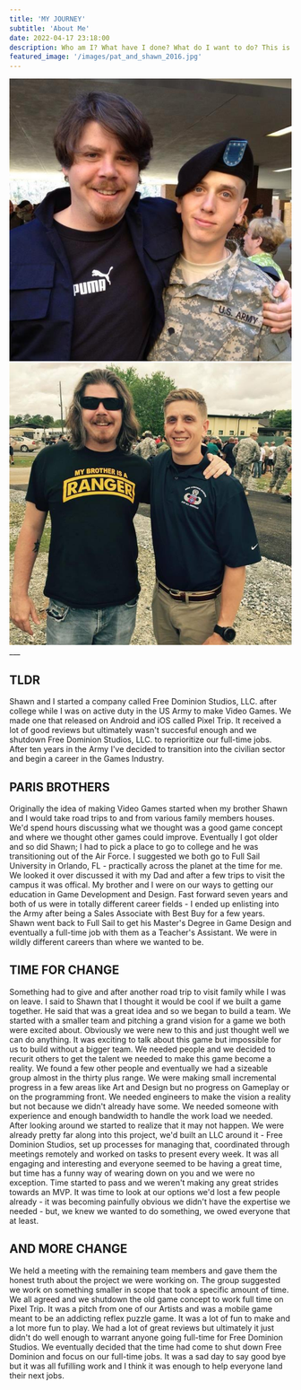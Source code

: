 ```yaml
---
title: 'MY JOURNEY'
subtitle: 'About Me'
date: 2022-04-17 23:18:00
description: Who am I? What have I done? What do I want to do? This is a quick blog post to provide a bit of background about myself; what I've been up to for the last ten years or so, and what I plan on doing from here on out.
featured_image: '/images/pat_and_shawn_2016.jpg'
---
```

<div class="gallery" data-columns="1" >
	<img src="/images/pat_and_shawn_2012.jpg">
	<img src="/images/pat_and_shawn_2016.jpg">
</div>
___

## TLDR

Shawn and I started a company called Free Dominion Studios, LLC. after college while I was on active duty in the US Army to make Video Games. We made one that released on Android and iOS called Pixel Trip. It received a lot of good reviews but ultimately wasn't succesful enough and we shutdown Free Dominion Studios, LLC. to reprioritize our full-time jobs. After ten years in the Army I've decided to transition into the civilian sector and begin a career in the Games Industry.

## PARIS BROTHERS

Originally the idea of making Video Games started when my brother Shawn and I would take road trips to and from various family members houses. We'd spend hours discussing what we thought was a good game concept and where we thought other games could improve. Eventually I got older and so did Shawn; I had to pick a place to go to college and he was transitioning out of the Air Force. I suggested we both go to Full Sail University in Orlando, FL - practically across the planet at the time for me. We looked it over discussed it with my Dad and after a few trips to visit the campus it was offical. My brother and I were on our ways to getting our education in Game Development and Design. Fast forward seven years and both of us were in totally different career fields - I ended up enlisting into the Army after being a Sales Associate with Best Buy for a few years. Shawn went back to Full Sail to get his Master's Degree in Game Design and eventually a full-time job with them as a Teacher's Assistant. We were in wildly different careers than where we wanted to be.

## TIME FOR CHANGE

Something had to give and after another road trip to visit family while I was on leave. I said to Shawn that I thought it would be cool if we built a game together. He said that was a great idea and so we began to build a team. We started with a smaller team and pitching a grand vision for a game we both were excited about. Obviously we were new to this and just thought well we can do anything. It was exciting to talk about this game but impossible for us to build without a bigger team. We needed people and we decided to recurit others to get the talent we needed to make this game become a reality. We found a few other people and eventually we had a sizeable group almost in the thirty plus range. We were making small incremental progress in a few areas like Art and Design but no progress on Gameplay or on the programming front. We needed engineers to make the vision a reality but not because we didn't already have some. We needed someone with experience and enough bandwidth to handle the work load we needed. After looking around we started to realize that it may not happen. We were already pretty far along into this project, we'd built an LLC around it - Free Dominion Studios, set up processes for managing that, coordinated through meetings remotely and worked on tasks to present every week. It was all engaging and interesting and everyone seemed to be having a great time, but time has a funny way of wearing down on you and we were no exception. Time started to pass and we weren't making any great strides towards an MVP. It was time to look at our options we'd lost a few people already - it was becoming painfully obvious we didn't have the expertise we needed - but, we knew we wanted to do something, we owed everyone that at least.

## AND MORE CHANGE

We held a meeting with the remaining team members and gave them the honest truth about the project we were working on. The group suggested we work on something smaller in scope that took a specific amount of time. We all agreed and we shutdown the old game concept to work full time on Pixel Trip. It was a pitch from one of our Artists and was a mobile game meant to be an addicting reflex puzzle game. It was a lot of fun to make and a lot more fun to play. We had a lot of great reviews but ultimately it just didn't do well enough to warrant anyone going full-time for Free Dominion Studios. We eventually decided that the time had come to shut down Free Dominion and focus on our full-time jobs. It was a sad day to say good bye but it was all fufilling work and I think it was enough to help everyone land their next jobs.
